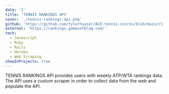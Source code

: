 ```yaml
---
date: '2'
title: 'TENNIS RANKINGS API'
cover: './tennis-rankings-api.png'
github: 'https://github.com/tylerhuyser/ACE-tennis-scores/blob/main/client/src/serverless-functions/getRankings-Octoparse-to-Heroku.js'
external: 'https://rankings.gamesetblog.com/'
tech:
  - Javascript
  - Ruby
  - Rails
  - Heroku
  - Web Scraping
showInProjects: true
---
```


TENNIS RANKINGS API provides users with weekly ATP/WTA rankings data. The API uses a custom scraper in order to collect data from the web and populate the API.
